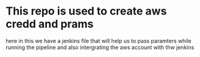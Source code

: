 # This repo is used to create aws credd and prams

here in this we have a jenkins file that will help us to  pass paramters while running the pipeline and also intergrating the aws account with thw jenkins
